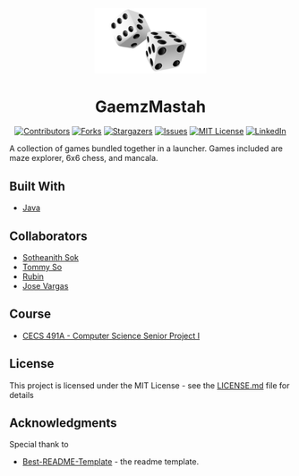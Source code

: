 <!-- Readme Start here -->

<!-- Load logo from readme/logo.jpg -->
<div align="center">
  <img src="readme/logo.jpg" width = 200 alt="logo" />
</div>


<!-- Title -->
<h1 align="center" style="border: none">
GaemzMastah
</h1>


<!-- Shield IO - very nice icons -->
<div align="center">

[![Contributors][contributors_shield]][contributors_url]
[![Forks][forks_shield]][forks_url]
[![Stargazers][stars_shield]][stars_url]
[![Issues][issues_shield]][issues_url]
[![MIT License][license_shield]][license_url]
[![LinkedIn][linkedin_shield]][linkedin_url]

</div>


<!-- Description -->
A collection of games bundled together in a launcher. Games included are maze explorer, 6x6 chess, and mancala.

<!-- Include your major tools and frameworks -->
## Built With
- [Java]


<!-- Collaborators information -->
## Collaborators
- [Sotheanith Sok]
- [Tommy So]
- [Rubin]
- [Jose Vargas]

## Course
- [CECS 491A - Computer Science Senior Project I]


<!-- License -->
## License
This project is licensed under the MIT License - see the [LICENSE.md][license_url] file for details


<!-- Shoutout to other projects, plugin, or minor tools -->
## Acknowledgments
Special thank to
- [Best-README-Template] - the readme template.


<!-- References -->
<!-- Shield Icons-->
[contributors_shield]: https://img.shields.io/github/contributors/sotheanithsok/GaemzMastah.svg?style=for-the-badge
[forks_shield]: https://img.shields.io/github/forks/sotheanithsok/GaemzMastah.svg?style=for-the-badge
[stars_shield]: https://img.shields.io/github/stars/sotheanithsok/GaemzMastah.svg?style=for-the-badge
[issues_shield]: https://img.shields.io/github/issues/sotheanithsok/GaemzMastah.svg?style=for-the-badge
[license_shield]: https://img.shields.io/github/license/sotheanithsok/GaemzMastah.svg?style=for-the-badge
[linkedin_shield]: https://img.shields.io/badge/-LinkedIn-black.svg?style=for-the-badge&logo=linkedin&colorB=555

<!-- Shield URLs -->
[contributors_url]: https://github.com/sotheanithsok/GaemzMastah/graphs/contributors
[forks_url]: https://github.com/sotheanithsok/GaemzMastah/network/members
[stars_url]: https://github.com/sotheanithsok/GaemzMastah/stargazers
[issues_url]: https://github.com/sotheanithsok/GaemzMastah/issues
[license_url]: https://github.com/sotheanithsok/GaemzMastah/blob/master/LICENSE
[linkedin_url]: https://www.linkedin.com/in/sotheanith-sok-969ab0b3/

<!-- Other links -->
[Sotheanith Sok]: https://github.com/sotheanithsok
[Best-README-Template]: https://github.com/othneildrew/Best-README-Template


[Java]:https://www.oracle.com/java/technologies/javase/javase-jdk8-downloads.html
[LibGDX]:https://libgdx.com/
[Tommy So]:https://github.com/tommy8492nd
[Rubin]:https://github.com/rub3z
[Jose Vargas]: https://github.com/jvargas7130
[CECS 491A - Computer Science Senior Project I]: http://catalog.csulb.edu/preview_course_nopop.php?catoid=5&coid=40089
